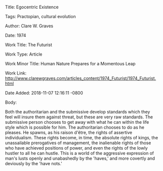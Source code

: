 Title:  Egocentric Existence

Tags:   Practopian, cultural evolution

Author: Clare W. Graves

Date:   1974

Work Title: The Futurist

Work Type: Article

Work Minor Title: Human Nature Prepares for a Momentous Leap

Work Link: http://www.clarewgraves.com/articles_content/1974_Futurist/1974_Futurist.html

Date Added: 2018-11-07 12:16:11 -0800

Body: 

Both the authoritarian and the submissive develop standards which they feel will insure them against threat, but these are very raw standards. The submissive person chooses to get away with what he can within the life style which is possible for him. The authoritarian chooses to do as he pleases. He spawns, as his raison d'être, the rights of assertive individualism. These rights become, in time, the absolute rights of kings, the unassailable prerogatives of management, the inalienable rights of those who have achieved positions of power, and even the rights of the lowly hustler to all he can hustle. This is a world of the aggressive expression of man's lusts openly and unabashedly by the 'haves,' and more covertly and deviously by the 'have nots.'

